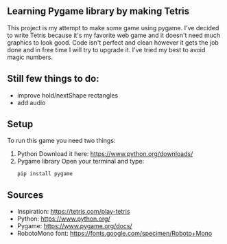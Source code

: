 ## Learning Pygame library by making Tetris

This project is my attempt to make some game using pygame. I've decided to write Tetris because it's my favorite web game and it doesn't need much graphics to look good. Code isn't perfect and clean however it gets the job done and in free time I will try to upgrade it. I've tried my best to avoid magic numbers.

## Still few things to do:
- improve hold/nextShape rectangles
- add audio

## Setup

To run this game you need two things:
1) Python 
    Download it here: https://www.python.org/downloads/
2) Pygame library
    Open your terminal and type:
    ```
    pip install pygame
    ```

## Sources

- Inspiration: https://tetris.com/play-tetris
- Python: https://www.python.org/
- Pygame: https://www.pygame.org/docs/
- RobotoMono font: https://fonts.google.com/specimen/Roboto+Mono